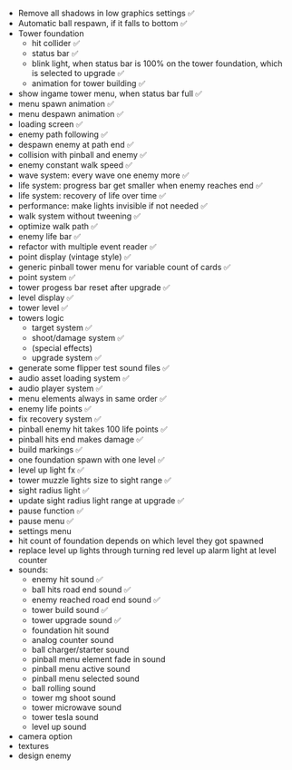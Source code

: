 - Remove all shadows in low graphics settings ✅
- Automatic ball respawn, if it falls to bottom ✅
- Tower foundation
  - hit collider ✅
  - status bar ✅
  - blink light, when status bar is 100% on the tower foundation, which is selected to upgrade ✅
  - animation for tower building ✅
- show ingame tower menu, when status bar full ✅
- menu spawn animation ✅
- menu despawn animation ✅
- loading screen ✅
- enemy path following ✅
- despawn enemy at path end ✅
- collision with pinball and enemy ✅
- enemy constant walk speed ✅
- wave system: every wave one enemy more ✅
- life system: progress bar get smaller when enemy reaches end ✅
- life system: recovery of life over time ✅
- performance: make lights invisible if not needed ✅
- walk system without tweening ✅
- optimize walk path ✅
- enemy life bar ✅
- refactor with multiple event reader ✅
- point display (vintage style) ✅
- generic pinball tower menu for variable count of cards ✅
- point system ✅
- tower progess bar reset after upgrade ✅
- level display ✅
- tower level ✅
- towers logic
  - target system ✅
  - shoot/damage system ✅
  - (special effects)
  - upgrade system ✅
- generate some flipper test sound files ✅
- audio asset loading system ✅
- audio player system ✅
- menu elements always in same order ✅
- enemy life points ✅
- fix recovery system ✅
- pinball enemy hit takes 100 life points ✅
- pinball hits end makes damage ✅
- build markings ✅
- one foundation spawn with one level ✅
- level up light fx ✅
- tower muzzle lights size to sight range ✅
- sight radius light ✅
- update sight radius light range at upgrade ✅
- pause function ✅
- pause menu ✅
- settings menu
- hit count of foundation depends on which level they got spawned
- replace level up lights through turning red level up alarm light at level counter
- sounds:
  - enemy hit sound ✅
  - ball hits road end sound ✅
  - enemy reached road end sound ✅
  - tower build sound ✅
  - tower upgrade sound ✅
  - foundation hit sound
  - analog counter sound
  - ball charger/starter sound
  - pinball menu element fade in sound
  - pinball menu active sound
  - pinball menu selected sound
  - ball rolling sound
  - tower mg shoot sound
  - tower microwave sound
  - tower tesla sound
  - level up sound
- camera option
- textures
- design enemy
